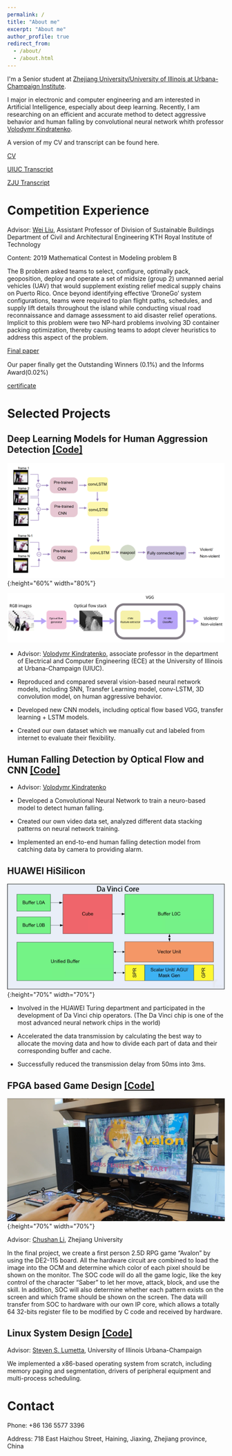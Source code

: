 ```yaml
---
permalink: /
title: "About me"
excerpt: "About me"
author_profile: true
redirect_from: 
  - /about/
  - /about.html
---
```


I'm a Senior student at [Zhejiang University/University of Illinois at Urbana-Champaign Institute](https://zjui.intl.zju.edu.cn/).

I major in electronic and computer engineering and am interested in Artificial Intelligence, especially about deep learning. Recently, I am researching on an efficient and accurate method to detect aggressive behavior and human falling by convolutional neural network whith professor [Volodymr Kindratenko](http://www.ncsa.illinois.edu/People/kindr/).

A version of my CV and transcript can be found here.

[CV](../files/cv.pdf)

[UIUC Transcript](../files/Transcript.pdf)

[ZJU Transcript](../files/Transcript_ZJU.pdf)



Competition Experience
======
Advisor: [Wei Liu](http://www.kthbedc.com/), Assistant Professor of Division of Sustainable Buildings Department of Civil and Architectural Engineering KTH Royal Institute of Technology

Content: 2019 Mathematical Contest in Modeling problem B

The B problem asked teams to select, configure, optimally pack, geoposition, deploy and operate a set of midsize (group 2) unmanned aerial vehicles (UAV) that would supplement existing relief medical supply chains on Puerto Rico. Once beyond identifying effective ‘DroneGo’ system configurations, teams were required to plan flight paths, schedules, and supply lift details throughout the island while conducting visual road reconnaissance and damage assessment to aid disaster relief operations. Implicit to this problem were two NP-hard problems involving 3D container packing optimization, thereby causing teams to adopt clever heuristics to address this aspect of the problem.

[Final paper](../files/mcmthesis-demo.pdf)

Our paper ﬁnally get the Outstanding Winners (0.1%) and the Informs Award(0.02%)

[certificate](http://www.comap-math.com/mcm/2019Certs/1908904.pdf)



Selected Projects
======

Deep Learning Models for Human Aggression Detection [[Code]](https://github.com/LinHangzheng/Aggression_Detection)
------
![LSTM_CNN.png](../images/lstm_cnn.png){:height="60%" width="80%"}

![VGG.png](../images/VGG.png)

* Advisor: [Volodymr Kindratenko](http://www.ncsa.illinois.edu/People/kindr/), associate professor in the department of Electrical and Computer Engineering (ECE) at the University of Illinois at Urbana-Champaign (UIUC). 

* Reproduced and compared several vision-based neural network models, including SNN, Transfer Learning model, conv-LSTM, 3D convolution model, on human aggressive behavior.

* Developed new CNN models, including optical flow based VGG, transfer learning + LSTM models.

* Created our own dataset which we manually cut and labeled from internet to evaluate their flexibility.

Human Falling Detection by Optical  Flow and CNN [[Code]](https://github.com/LinHangzheng/Fall_Detection_Project) 
------
* Advisor: [Volodymr Kindratenko](http://www.ncsa.illinois.edu/People/kindr/)

* Developed a Convolutional Neural Network to train a neuro-based model to detect human falling.

* Created our own video data set, analyzed different data stacking patterns on neural network training.

* Implemented an end-to-end human falling detection model from catching data by camera to providing alarm.


HUAWEI HiSilicon
------
![Da_Vinci_Core.png](../images/Da_Vinci_Core.png){:height="70%" width="70%"}

* Involved in the HUAWEI Turing department and participated in the development of Da Vinci chip operators. (The Da Vinci chip is one of the most advanced neural network chips in the world)

* Accelerated the data transmission by calculating the best way to allocate the moving data and how to divide each part of data and their corresponding buffer and cache.

* Successfully reduced the transmission delay from 50ms into 3ms.

FPGA based Game Design [[Code]](https://github.com/LinHangzheng/ECE385)
------
![Avalon.png](../images/Avalon.png){:height="70%" width="70%"} 

Advisor: [Chushan Li](https://person.zju.edu.cn/en/lichushan), Zhejiang University

In the final project, we create a first person 2.5D RPG game “Avalon” by using the DE2-115 board. All the hardware circuit are combined to load the image into the OCM and determine which color of each pixel should be shown on the monitor. The SOC code will do all the game logic, like the key control of the character “Saber” to let her move, attack, block, and use the skill. In addition, SOC will also determine whether each pattern exists on the screen and which frame should be shown on the screen. The data will transfer from SOC to hardware with our own IP core, which allows a totally 64 32-bits register file to be modified by C code and received by hardware.

Linux System Design [[Code]](https://github.com/LinHangzheng/ECE391)
------
Advisor: [Steven S. Lumetta](https://ece.illinois.edu/about/directory/faculty/lumetta), University of Illinois Urbana-Champaign

We implemented a x86-based operating system from scratch, including memory paging and segmentation, drivers of peripheral equipment and multi-process scheduling.

Contact
=======
Phone: +86 136 5577 3396

Address: 718 East Haizhou Street, Haining, Jiaxing, Zhejiang province, China

<!-- 
Like many other Jekyll-based GitHub Pages templates, academicpages makes you separate the website's content from its form. The content & metadata of your website are in structured markdown files, while various other files constitute the theme, specifying how to transform that content & metadata into HTML pages. You keep these various markdown (.md), YAML (.yml), HTML, and CSS files in a public GitHub repository. Each time you commit and push an update to the repository, the [GitHub pages](https://pages.github.com/) service creates static HTML pages based on these files, which are hosted on GitHub's servers free of charge.

Many of the features of dynamic content management systems (like Wordpress) can be achieved in this fashion, using a fraction of the computational resources and with far less vulnerability to hacking and DDoSing. You can also modify the theme to your heart's content without touching the content of your site. If you get to a point where you've broken something in Jekyll/HTML/CSS beyond repair, your markdown files describing your talks, publications, etc. are safe. You can rollback the changes or even delete the repository and start over -- just be sure to save the markdown files! Finally, you can also write scripts that process the structured data on the site, such as [this one](https://github.com/academicpages/academicpages.github.io/blob/master/talkmap.ipynb) that analyzes metadata in pages about talks to display [a map of every location you've given a talk](https://academicpages.github.io/talkmap.html).

Getting started
======
1. Register a GitHub account if you don't have one and confirm your e-mail (required!)
1. Fork [this repository](https://github.com/academicpages/academicpages.github.io) by clicking the "fork" button in the top right. 
1. Go to the repository's settings (rightmost item in the tabs that start with "Code", should be below "Unwatch"). Rename the repository "[your GitHub username].github.io", which will also be your website's URL.
1. Set site-wide configuration and create content & metadata (see below -- also see [this set of diffs](http://archive.is/3TPas) showing what files were changed to set up [an example site](https://getorg-testacct.github.io) for a user with the username "getorg-testacct")
1. Upload any files (like PDFs, .zip files, etc.) to the files/ directory. They will appear at https://[your GitHub username].github.io/files/example.pdf.  
1. Check status by going to the repository settings, in the "GitHub pages" section

Site-wide configuration
------
The main configuration file for the site is in the base directory in [_config.yml](https://github.com/academicpages/academicpages.github.io/blob/master/_config.yml), which defines the content in the sidebars and other site-wide features. You will need to replace the default variables with ones about yourself and your site's github repository. The configuration file for the top menu is in [_data/navigation.yml](https://github.com/academicpages/academicpages.github.io/blob/master/_data/navigation.yml). For example, if you don't have a portfolio or blog posts, you can remove those items from that navigation.yml file to remove them from the header. 

Create content & metadata
------
For site content, there is one markdown file for each type of content, which are stored in directories like _publications, _talks, _posts, _teaching, or _pages. For example, each talk is a markdown file in the [_talks directory](https://github.com/academicpages/academicpages.github.io/tree/master/_talks). At the top of each markdown file is structured data in YAML about the talk, which the theme will parse to do lots of cool stuff. The same structured data about a talk is used to generate the list of talks on the [Talks page](https://academicpages.github.io/talks), each [individual page](https://academicpages.github.io/talks/2012-03-01-talk-1) for specific talks, the talks section for the [CV page](https://academicpages.github.io/cv), and the [map of places you've given a talk](https://academicpages.github.io/talkmap.html) (if you run this [python file](https://github.com/academicpages/academicpages.github.io/blob/master/talkmap.py) or [Jupyter notebook](https://github.com/academicpages/academicpages.github.io/blob/master/talkmap.ipynb), which creates the HTML for the map based on the contents of the _talks directory).

**Markdown generator**

I have also created [a set of Jupyter notebooks](https://github.com/academicpages/academicpages.github.io/tree/master/markdown_generator
) that converts a CSV containing structured data about talks or presentations into individual markdown files that will be properly formatted for the academicpages template. The sample CSVs in that directory are the ones I used to create my own personal website at stuartgeiger.com. My usual workflow is that I keep a spreadsheet of my publications and talks, then run the code in these notebooks to generate the markdown files, then commit and push them to the GitHub repository.

How to edit your site's GitHub repository
------
Many people use a git client to create files on their local computer and then push them to GitHub's servers. If you are not familiar with git, you can directly edit these configuration and markdown files directly in the github.com interface. Navigate to a file (like [this one](https://github.com/academicpages/academicpages.github.io/blob/master/_talks/2012-03-01-talk-1.md) and click the pencil icon in the top right of the content preview (to the right of the "Raw | Blame | History" buttons). You can delete a file by clicking the trashcan icon to the right of the pencil icon. You can also create new files or upload files by navigating to a directory and clicking the "Create new file" or "Upload files" buttons. 

Example: editing a markdown file for a talk
![Editing a markdown file for a talk](/images/editing-talk.png)

For more info
------
More info about configuring academicpages can be found in [the guide](https://academicpages.github.io/markdown/). The [guides for the Minimal Mistakes theme](https://mmistakes.github.io/minimal-mistakes/docs/configuration/) (which this theme was forked from) might also be helpful. -->
